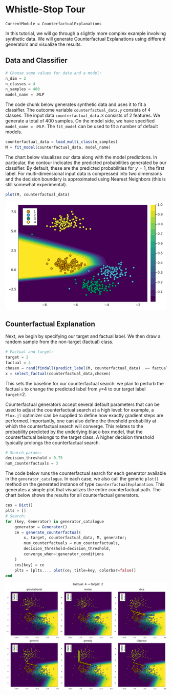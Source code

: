 # Whistle-Stop Tour

``` @meta
CurrentModule = CounterfactualExplanations 
```

In this tutorial, we will go through a slightly more complex example involving synthetic data. We will generate Counterfactual Explanations using different generators and visualize the results.

## Data and Classifier

``` julia
# Choose some values for data and a model:
n_dim = 2
n_classes = 4
n_samples = 400
model_name = :MLP
```

The code chunk below generates synthetic data and uses it to fit a classifier. The outcome variable `counterfactual_data.y` consists of 4 classes. The input data `counterfactual_data.X` consists of 2 features. We generate a total of 400 samples. On the model side, we have specified `model_name = :MLP`. The `fit_model` can be used to fit a number of default models.

``` julia
counterfactual_data = load_multi_class(n_samples)
M = fit_model(counterfactual_data, model_name)
```

The chart below visualizes our data along with the model predictions. In particular, the contour indicates the predicted probabilities generated by our classifier. By default, these are the predicted probabilities for $y=1$, the first label. For multi-dimensional input data is compressed into two dimensions and the decision boundary is approximated using Nearest Neighbors (this is still somewhat experimental).

``` julia
plot(M, counterfactual_data)
```

![](whistle_stop_files/figure-commonmark/cell-6-output-1.svg)

## Counterfactual Explanation

Next, we begin by specifying our target and factual label. We then draw a random sample from the non-target (factual) class.

``` julia
# Factual and target:
target = 2
factual = 4
chosen = rand(findall(predict_label(M, counterfactual_data) .== factual))
x = select_factual(counterfactual_data,chosen)
```

This sets the baseline for our counterfactual search: we plan to perturb the factual `x` to change the predicted label from `y`=4 to our target label `target`=2.

Counterfactual generators accept several default parameters that can be used to adjust the counterfactual search at a high level: for example, a `Flux.jl` optimizer can be supplied to define how exactly gradient steps are performed. Importantly, one can also define the threshold probability at which the counterfactual search will converge. This relates to the probability predicted by the underlying black-box model, that the counterfactual belongs to the target class. A higher decision threshold typically prolongs the counterfactual search.

``` julia
# Search params:
decision_threshold = 0.75
num_counterfactuals = 3
```

The code below runs the counterfactual search for each generator available in the `generator_catalogue`. In each case, we also call the generic `plot()` method on the generated instance of type `CounterfactualExplanation`. This generates a simple plot that visualizes the entire counterfactual path. The chart below shows the results for all counterfactual generators.

``` julia
ces = Dict()
plts = []
# Search:
for (key, Generator) in generator_catalogue
    generator = Generator()
    ce = generate_counterfactual(
        x, target, counterfactual_data, M, generator;
        num_counterfactuals = num_counterfactuals,
        decision_threshold=decision_threshold,
        converge_when=:generator_conditions
    )
    ces[key] = ce
    plts = [plts..., plot(ce; title=key, colorbar=false)]
end
```

![](whistle_stop_files/figure-commonmark/cell-11-output-1.svg)
